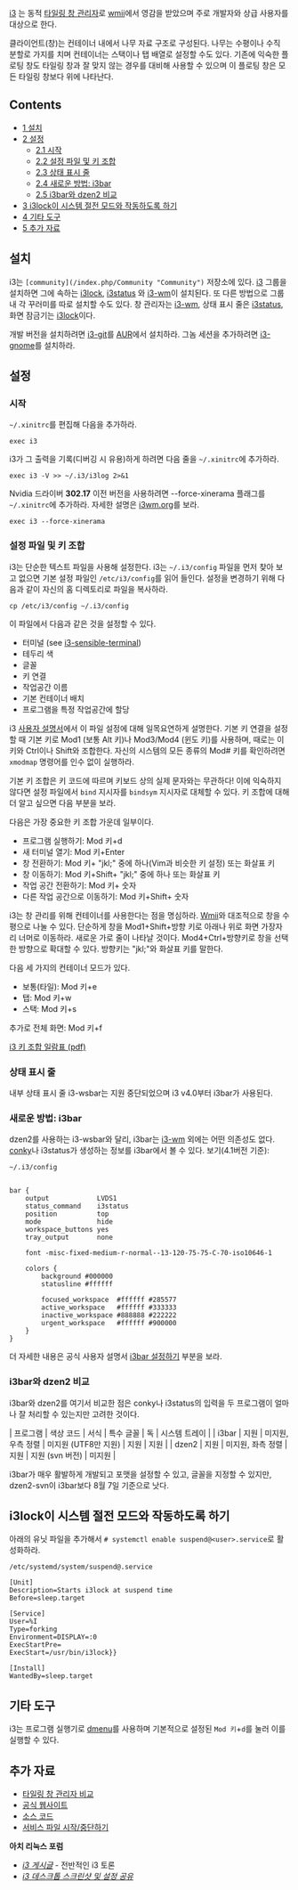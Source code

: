 [i3](http://i3wm.org/) 는 동적 [타일링 창 관리자](https://en.wikipedia.org/wiki/Tiling_window_manager "wikipedia:Tiling window manager")로 [wmii](/index.php/Wmii "Wmii")에서 영감을 받았으며 주로 개발자와 상급 사용자를 대상으로 한다.

클라이언트(창)는 컨테이너 내에서 나무 자료 구조로 구성된다. 나무는 수평이나 수직 분할로 가지를 치며 컨테이너는 스택이나 탭 배열로 설정할 수도 있다. 기존에 익숙한 플로팅 창도 타일링 창과 잘 맞지 않는 경우를 대비해 사용할 수 있으며 이 플로팅 창은 모든 타일링 창보다 위에 나타난다.

## Contents

*   [1 설치](#.EC.84.A4.EC.B9.98)
*   [2 설정](#.EC.84.A4.EC.A0.95)
    *   [2.1 시작](#.EC.8B.9C.EC.9E.91)
    *   [2.2 설정 파일 및 키 조합](#.EC.84.A4.EC.A0.95_.ED.8C.8C.EC.9D.BC_.EB.B0.8F_.ED.82.A4_.EC.A1.B0.ED.95.A9)
    *   [2.3 상태 표시 줄](#.EC.83.81.ED.83.9C_.ED.91.9C.EC.8B.9C_.EC.A4.84)
    *   [2.4 새로운 방법: i3bar](#.EC.83.88.EB.A1.9C.EC.9A.B4_.EB.B0.A9.EB.B2.95:_i3bar)
    *   [2.5 i3bar와 dzen2 비교](#i3bar.EC.99.80_dzen2_.EB.B9.84.EA.B5.90)
*   [3 i3lock이 시스템 절전 모드와 작동하도록 하기](#i3lock.EC.9D.B4_.EC.8B.9C.EC.8A.A4.ED.85.9C_.EC.A0.88.EC.A0.84_.EB.AA.A8.EB.93.9C.EC.99.80_.EC.9E.91.EB.8F.99.ED.95.98.EB.8F.84.EB.A1.9D_.ED.95.98.EA.B8.B0)
*   [4 기타 도구](#.EA.B8.B0.ED.83.80_.EB.8F.84.EA.B5.AC)
*   [5 추가 자료](#.EC.B6.94.EA.B0.80_.EC.9E.90.EB.A3.8C)

## 설치

i3는 `[community](/index.php/Community "Community")` 저장소에 있다. [i3](https://www.archlinux.org/groups/x86_64/i3/) 그룹을 설치하면 그에 속하는 [i3lock](https://www.archlinux.org/packages/?name=i3lock), [i3status](https://www.archlinux.org/packages/?name=i3status) 와 [i3-wm](https://www.archlinux.org/packages/?name=i3-wm)이 설치된다. 또 다른 방법으로 그룹 내 각 꾸러미를 따로 설치할 수도 있다. 창 관리자는 [i3-wm](https://www.archlinux.org/packages/?name=i3-wm), 상태 표시 줄은 [i3status](https://www.archlinux.org/packages/?name=i3status), 화면 잠금기는 [i3lock](https://www.archlinux.org/packages/?name=i3lock)이다.

개발 버전을 설치하려면 [i3-git](https://aur.archlinux.org/packages/i3-git/)를 [AUR](/index.php/AUR "AUR")에서 설치하라. 그놈 세션을 추가하려면 [i3-gnome](https://aur.archlinux.org/packages/i3-gnome/)를 설치하라.

## 설정

### 시작

`~/.xinitrc`를 편집해 다음을 추가하라.

```
exec i3 

```

i3가 그 출력을 기록(디버깅 시 유용)하게 하려면 다음 줄을 `~/.xinitrc`에 추가하라.

```
exec i3 -V >> ~/.i3/i3log 2>&1 

```

Nvidia 드라이버 **302.17** 이전 버전을 사용하려면 --force-xinerama 플래그를 `~/.xinitrc`에 추가하라. 자세한 설명은 [i3wm.org](http://i3wm.org/docs/multi-monitor.html)를 보라.

```
exec i3 --force-xinerama 

```

### 설정 파일 및 키 조합

i3는 단순한 텍스트 파일을 사용해 설정한다. i3는 `~/.i3/config` 파일을 먼저 찾아 보고 없으면 기본 설정 파일인 `/etc/i3/config`를 읽어 들인다. 설정을 변경하기 위해 다음과 같이 자신의 홈 디렉토리로 파일을 복사하라.

```
cp /etc/i3/config ~/.i3/config 

```

이 파일에서 다음과 같은 것을 설정할 수 있다.

*   터미널 (see [i3-sensible-terminal](http://buildbot.i3wm.org/docs/i3-sensible-terminal.html))
*   테두리 색
*   글꼴
*   키 연결
*   작업공간 이름
*   기본 컨테이너 배치
*   프로그램을 특정 작업공간에 할당

i3 [사용자 설명서](http://i3wm.org/docs/userguide.html)에서 이 파일 설정에 대해 일목요연하게 설명한다. 기본 키 연결을 설정할 때 기본 키로 Mod1 (보통 Alt 키)나 Mod3/Mod4 (윈도 키)를 사용하며, 때로는 이 키와 Ctrl이나 Shift와 조합한다. 자신의 시스템의 모든 종류의 Mod# 키를 확인하려면 `xmodmap` 명령어를 인수 없이 실행하라.

기본 키 조합은 키 코드에 따르며 키보드 상의 실제 문자와는 무관하다! 이에 익숙하지 않다면 설정 파일에서 `bind` 지시자를 `bindsym` 지시자로 대체할 수 있다. 키 조합에 대해 더 알고 싶으면 다음 부분을 보라.

다음은 가장 중요한 키 조합 가운데 일부이다.

*   프로그램 실행하기: Mod 키+d
*   새 터미널 열기: Mod 키+Enter
*   창 전환하기: Mod 키+ "jkl;" 중에 하나(Vim과 비슷한 키 설정) 또는 화살표 키
*   창 이동하기: Mod 키+Shift+ "jkl;" 중에 하나 또는 화살표 키
*   작업 공간 전환하기: Mod 키+ 숫자
*   다른 작업 공간으로 이동하기: Mod 키+Shift+ 숫자

i3는 창 관리를 위해 컨테이너를 사용한다는 점을 명심하라. [Wmii](/index.php/Wmii "Wmii")와 대조적으로 창을 수평으로 나눌 수 있다. 단순하게 창을 Mod1+Shift+방향 키로 아래나 위로 화면 가장자리 너머로 이동하라. 새로운 가로 줄이 나타날 것이다. Mod4+Ctrl+방향키로 창을 선택한 방향으로 확대할 수 있다. 방향키는 "jkl;"와 화살표 키를 말한다.

다음 세 가지의 컨테이너 모드가 있다.

*   보통(타일): Mod 키+e
*   탭: Mod 키+w
*   스택: Mod 키+s

추가로 전체 화면: Mod 키+f

[i3 키 조합 일람표 (pdf)](http://i3wm.org/docs/refcard.pdf)

### 상태 표시 줄

내부 상태 표시 줄 i3-wsbar는 지원 중단되었으며 i3 v4.0부터 i3bar가 사용된다.

### 새로운 방법: i3bar

dzen2를 사용하는 i3-wsbar와 달리, i3bar는 [i3-wm](https://www.archlinux.org/packages/?name=i3-wm) 외에는 어떤 의존성도 없다. [conky](/index.php/Conky "Conky")나 i3status가 생성하는 정보를 i3bar에서 볼 수 있다. 보기(4.1버전 기준):

 `~/.i3/config` 
```

bar { 
    output            LVDS1 
    status_command    i3status 
    position          top 
    mode              hide 
    workspace_buttons yes 
    tray_output       none 

    font -misc-fixed-medium-r-normal--13-120-75-75-C-70-iso10646-1 

    colors { 
        background #000000 
        statusline #ffffff 

        focused_workspace  #ffffff #285577 
        active_workspace   #ffffff #333333 
        inactive_workspace #888888 #222222 
        urgent_workspace   #ffffff #900000 
    } 
} 

```

더 자세한 내용은 공식 사용자 설명서 [i3bar 설정하기](http://i4wm.org/docs/userguide.html#_configuring_i3bar) 부분을 보라.

### i3bar와 dzen2 비교

i3bar와 dzen2를 여기서 비교한 점은 conky나 i3status의 입력을 두 프로그램이 얼마나 잘 처리할 수 있는지만 고려한 것이다.

| 프로그램 | 색상 코드 | 서식 | 특수 글꼴 | 독 | 시스템 트레이 |
| i3bar | 지원 | 미지원, 우측 정렬 | 미지원 (UTF8만 지원) | 지원 | 지원 |
| dzen2 | 지원 | 미지원, 좌측 정렬 | 지원 | 지원 (svn 버전) | 미지원 |

i3bar가 매우 활발하게 개발되고 포맷을 설정할 수 있고, 글꼴을 지정할 수 있지만, dzen2-svn이 i3bar보다 8월 7일 기준으로 낫다.

## i3lock이 시스템 절전 모드와 작동하도록 하기

아래의 유닛 파일을 추가해서 `# systemctl enable suspend@<user>.service`로 활성화하라.

 `/etc/systemd/system/suspend@.service` 
```
[Unit]
Description=Starts i3lock at suspend time
Before=sleep.target

[Service]
User=%I
Type=forking
Environment=DISPLAY=:0
ExecStartPre= 
ExecStart=/usr/bin/i3lock}}

[Install]
WantedBy=sleep.target
```

## 기타 도구

i3는 프로그램 실행기로 [dmenu](/index.php/Dmenu "Dmenu")를 사용하며 기본적으로 설정된 `Mod 키`+`d`를 눌러 이를 실행할 수 있다.

## 추가 자료

*   [타일링 창 관리자 비교](/index.php/Comparison_of_tiling_window_managers "Comparison of tiling window managers")
*   [공식 웹사이트](http://i3wm.org)
*   [소스 코드](http://code.stapelberg.de/git/i3)
*   [서비스 파일 시작/중단하기](https://wiki.archlinux.org/index.php/Systemd#Suspend.2Fresume_service_files)

**아치 리눅스 포럼**

*   [*i3 게시글*](https://bbs.archlinux.org/viewtopic.php?id=99064) - 전반적인 i3 토론
*   [*i3 데스크톱 스크린샷 및 설정 공유*](https://bbs.archlinux.org/viewtopic.php?pid=1229978)
